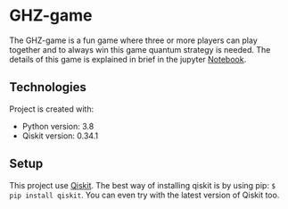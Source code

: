 # GHZ-game
The GHZ-game is a fun game where three or more players can play together and to always win this game quantum strategy is needed. The details of this game is explained in brief in the jupyter [Notebook](https://github.com/shailendrabhandari/GHZ-game/blob/main/GHZ-Game.ipynb). 



## Technologies
Project is created with:
* Python version: 3.8 
* Qiskit version: 0.34.1



## Setup
This project use [Qiskit](qiskit.org). The best way of installing qiskit is by using pip: `$ pip install qiskit`. You can even try with the latest version of Qiskit too. 
